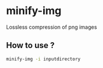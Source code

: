 # minify-img

Lossless compression of png images

## How  to use ?

```bash
minify-img -i inputdirectory 
```
